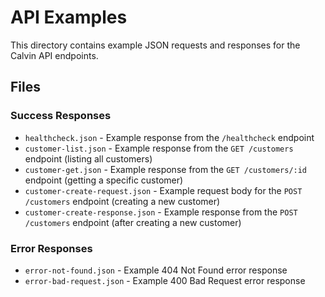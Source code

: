 # API Examples

This directory contains example JSON requests and responses for the Calvin API endpoints.

## Files

### Success Responses

- `healthcheck.json` - Example response from the `/healthcheck` endpoint
- `customer-list.json` - Example response from the `GET /customers` endpoint (listing all customers)
- `customer-get.json` - Example response from the `GET /customers/:id` endpoint (getting a specific customer)
- `customer-create-request.json` - Example request body for the `POST /customers` endpoint (creating a new customer)
- `customer-create-response.json` - Example response from the `POST /customers` endpoint (after creating a new customer)

### Error Responses

- `error-not-found.json` - Example 404 Not Found error response
- `error-bad-request.json` - Example 400 Bad Request error response

